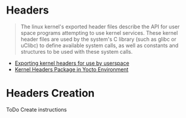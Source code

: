# Headers

> The linux kernel's exported header files describe the API for user space programs attempting to use kernel services.  These kernel header files are used by the system's C library (such as glibc or uClibc) to define available system calls, as well as constants and structures to be used with these system calls.

- [Exporting kernel headers for use by userspace](https://www.kernel.org/doc/Documentation/kbuild/headers_install.txt)
- [Kernel Headers Package in Yocto Environment](https://communities.intel.com/thread/60446?start=0&tstart=0)

# Headers Creation

ToDo Create instructions

